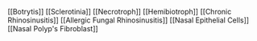 [[Botrytis]]
[[Sclerotinia]]
[[Necrotroph]]
[[Hemibiotroph]]
[[Chronic Rhinosinusitis]]
[[Allergic Fungal Rhinosinusitis]]
[[Nasal Epithelial Cells]]
[[Nasal Polyp's Fibroblast]]
